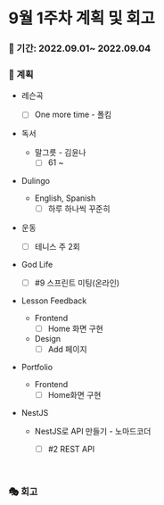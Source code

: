 # 9월 1주차 계획 및 회고

### 📆 기간: 2022.09.01~ 2022.09.04

### 📑 계획

- 레슨곡

  - [ ] One more time - 폴킴
- 독서
  - 말그릇 - 김윤나
    - [ ] 61 ~
- Dulingo
  - English, Spanish
    - [ ] 하루 하나씩 꾸준히
- 운동
  - [ ] 테니스 주 2회
- God Life
  - [ ] #9 스프린트 미팅(온라인)
- Lesson Feedback
  - Frontend
    - [ ] Home 화면 구현

  - Design
    - [ ] Add 페이지
  
- Portfolio
  - Frontend
    - [ ] Home화면 구현
- NestJS
  - NestJS로 API 만들기 - 노마드코더
    - [ ] #2 REST API



<br/>

### 🎭 회고

